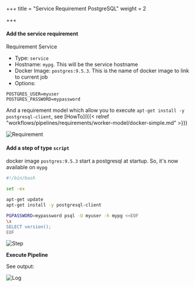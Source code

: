 +++
title = "Service Requirement PostgreSQL"
weight = 2

+++

#### Add the service requirement

Requirement Service

* Type: `service`
* Hostname: `mypg`. This will be the service hostname
* Docker Image: `postgres:9.5.3`. This is the name of docker image to link to current job
* Options:

```
POSTGRES_USER=myuser
POSTGRES_PASSWORD=mypassword
```

And a requirement model which allow you to execute `apt-get install -y postgresql-client`, see [HowTo]({{< relref "workflows/pipelines/requirements/worker-model/docker-simple.md" >}})


![Requirement](/images/tutorials_service_link_pg_requirements.png)

#### Add a step of type `script`

docker image `postgres:9.5.3` start a postgresql at startup. So, it's now available on `mypg`

```bash
#!/bin/bash

set -ex

apt-get update
apt-get install -y postgresql-client

PGPASSWORD=mypassword psql -U myuser -h mypg <<EOF
\x
SELECT version();
EOF
```

![Step](/images/tutorials_service_link_pg_job.png)

**Execute Pipeline**

See output:

![Log](/images/tutorials_service_link_pg_log.png)
